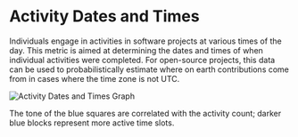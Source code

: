 # Activity Dates and Times

Individuals engage in activities in software projects at various times of the day. This metric is aimed at determining the dates and times of when individual activities were completed. For open-source projects, this data can be used to probabilistically estimate where on earth contributions come from in cases where the time zone is not UTC.

![Activity Dates and Times Graph](../../.gitbook/assets/image%20%2812%29.png)

The tone of the blue squares are correlated with the activity count; darker blue blocks represent more active time slots.


